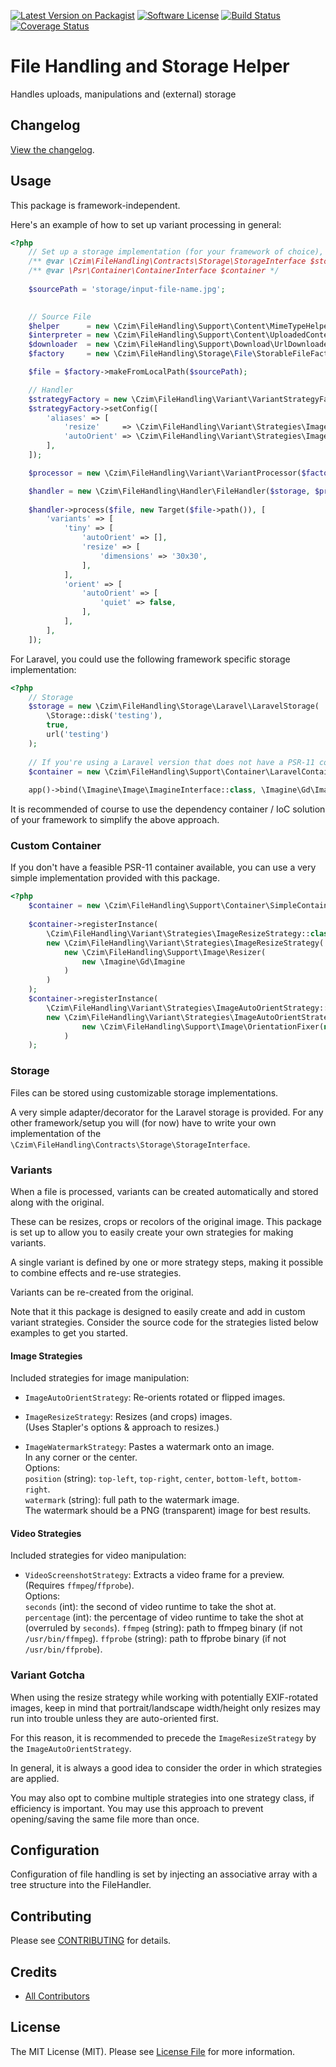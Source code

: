 [![Latest Version on Packagist][ico-version]][link-packagist]
[![Software License][ico-license]](LICENSE.md)
[![Build Status](https://travis-ci.org/czim/file-handling.svg?branch=master)](https://travis-ci.org/czim/file-handling)
[![Coverage Status](https://coveralls.io/repos/github/czim/file-handling/badge.svg?branch=master)](https://coveralls.io/github/czim/file-handling?branch=master)


# File Handling and Storage Helper

Handles uploads, manipulations and (external) storage


## Changelog

[View the changelog](CHANGELOG.md).


## Usage

This package is framework-independent.

Here's an example of how to set up variant processing in general:

```php
<?php
    // Set up a storage implementation (for your framework of choice), and a PSR-11 container implementation.
    /** @var \Czim\FileHandling\Contracts\Storage\StorageInterface $storage */
    /** @var \Psr\Container\ContainerInterface $container */
    
    $sourcePath = 'storage/input-file-name.jpg';
    

    // Source File
    $helper      = new \Czim\FileHandling\Support\Content\MimeTypeHelper;
    $interpreter = new \Czim\FileHandling\Support\Content\UploadedContentInterpreter;
    $downloader  = new \Czim\FileHandling\Support\Download\UrlDownloader($helper);
    $factory     = new \Czim\FileHandling\Storage\File\StorableFileFactory($helper, $interpreter, $downloader);

    $file = $factory->makeFromLocalPath($sourcePath);

    // Handler
    $strategyFactory = new \Czim\FileHandling\Variant\VariantStrategyFactory($container);
    $strategyFactory->setConfig([
        'aliases' => [
            'resize'     => \Czim\FileHandling\Variant\Strategies\ImageResizeStrategy::class,
            'autoOrient' => \Czim\FileHandling\Variant\Strategies\ImageAutoOrientStrategy::class,
        ],
    ]);

    $processor = new \Czim\FileHandling\Variant\VariantProcessor($factory, $strategyFactory);

    $handler = new \Czim\FileHandling\Handler\FileHandler($storage, $processor);
    
    $handler->process($file, new Target($file->path()), [
        'variants' => [
            'tiny' => [
                'autoOrient' => [],
                'resize' => [
                    'dimensions' => '30x30',
                ],
            ],
            'orient' => [
                'autoOrient' => [
                    'quiet' => false,
                ],
            ],
        ],
    ]);
``` 

For Laravel, you could use the following framework specific storage implementation:

```php
<?php
    // Storage
    $storage = new \Czim\FileHandling\Storage\Laravel\LaravelStorage(
        \Storage::disk('testing'),
        true,
        url('testing')
    );
   
    // If you're using a Laravel version that does not have a PSR-11 compliant container yet:
    $container = new \Czim\FileHandling\Support\Container\LaravelContainerDecorator(app());
    
    app()->bind(\Imagine\Image\ImagineInterface::class, \Imagine\Gd\Imagine::class);
```

It is recommended of course to use the dependency container / IoC solution of your framework to simplify the above approach.


### Custom Container 

If you don't have a feasible PSR-11 container available, you can use a very simple implementation provided with this package.

```php
<?php
    $container = new \Czim\FileHandling\Support\Container\SimpleContainer;
    
    $container->registerInstance(
        \Czim\FileHandling\Variant\Strategies\ImageResizeStrategy::class,
        new \Czim\FileHandling\Variant\Strategies\ImageResizeStrategy(
            new \Czim\FileHandling\Support\Image\Resizer(
                new \Imagine\Gd\Imagine
            )
        )
    );
    $container->registerInstance(
        \Czim\FileHandling\Variant\Strategies\ImageAutoOrientStrategy::class,
        new \Czim\FileHandling\Variant\Strategies\ImageAutoOrientStrategy(
                new \Czim\FileHandling\Support\Image\OrientationFixer(new \Imagine\Gd\Imagine)
            )
    );
```


### Storage

Files can be stored using customizable storage implementations.

A very simple adapter/decorator for the Laravel storage is provided.
For any other framework/setup you will (for now) have to write your own implementation of the `\Czim\FileHandling\Contracts\Storage\StorageInterface`.  


### Variants

When a file is processed, variants can be created automatically and stored along with the original.

These can be resizes, crops or recolors of the original image.
This package is set up to allow you to easily create your own strategies for making variants.

A single variant is defined by one or more strategy steps, making it possible to combine effects and re-use strategies.

Variants can be re-created from the original.


Note that it this package is designed to easily create and add in custom variant strategies. Consider the source code for the strategies listed below examples to get you started.


#### Image Strategies

Included strategies for image manipulation:

- `ImageAutoOrientStrategy`: Re-orients rotated or flipped images.

- `ImageResizeStrategy`: Resizes (and crops) images.  
    (Uses Stapler's options & approach to resizes.)

- `ImageWatermarkStrategy`: Pastes a watermark onto an image.  
    In any corner or the center.  
    Options:  
    `position` (string): `top-left`, `top-right`, `center`, `bottom-left`, `bottom-right`.  
    `watermark` (string): full path to the watermark image.  
    The watermark should be a PNG (transparent) image for best results. 

#### Video Strategies

Included strategies for video manipulation:

- `VideoScreenshotStrategy`: Extracts a video frame for a preview.  
    (Requires `ffmpeg`/`ffprobe`).  
    Options:  
    `seconds` (int): the second of video runtime to take the shot at.  
    `percentage` (int): the percentage of video runtime to take the shot at (overruled by `seconds`).
    `ffmpeg` (string): path to ffmpeg binary (if not `/usr/bin/ffmpeg`).
    `ffprobe` (string): path to ffprobe binary (if not `/usr/bin/ffprobe`).  

 
### Variant Gotcha

When using the resize strategy while working with potentially EXIF-rotated images, keep in mind that portrait/landscape width/height only resizes may run into trouble unless they are auto-oriented first.

For this reason, it is recommended to precede the `ImageResizeStrategy` by the `ImageAutoOrientStrategy`.

In general, it is always a good idea to consider the order in which strategies are applied.

You may also opt to combine multiple strategies into one strategy class, if efficiency is important. You may use this approach to prevent opening/saving the same file more than once.

 
## Configuration

Configuration of file handling is set by injecting an associative array with a tree structure into the FileHandler.



## Contributing

Please see [CONTRIBUTING](CONTRIBUTING.md) for details.


## Credits

- [All Contributors][link-contributors]

## License

The MIT License (MIT). Please see [License File](LICENSE.md) for more information.

[ico-version]: https://img.shields.io/packagist/v/czim/file-handling.svg?style=flat-square
[ico-license]: https://img.shields.io/badge/license-MIT-brightgreen.svg?style=flat-square
[ico-downloads]: https://img.shields.io/packagist/dt/czim/file-handling.svg?style=flat-square

[link-packagist]: https://packagist.org/packages/czim/file-handling
[link-downloads]: https://packagist.org/packages/czim/file-handling
[link-author]: https://github.com/czim
[link-contributors]: ../../contributors
